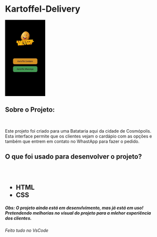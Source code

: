 # Kartoffel-Delivery

<img src="./assets/interface.2.jfif" alt="Kartoffel-interface" height="250px">

<h2> Sobre o Projeto:</h2>
<br>
<p> Este projeto foi criado para uma Batataria aqui da cidade de Cosmópolis. Esta interface permite que os clientes vejam o cardápio com as opções e também que entrem em contato no WhastApp para fazer o pedido. </p>

<h2> O que foi usado para desenvolver o projeto?<h2>
<br>
<ul>
<li> HTML
<li> CSS
</ul>

<h5> Obs: O projeto ainda está em desenvlvimento, mas já está em uso! Pretendendo melhorias no visual do projeto para a mlehor experiência dos clientes.</h5>

<h6> Feito tudo no VsCode</h6>